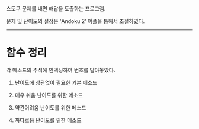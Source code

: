 스도쿠 문제를 내면 해답을 도출하는 프로그램.

문제 및 난이도의 설정은 'Andoku 2' 어플을 통해서 조절하였다.

---
# 함수 정리
각 메소드의 주석에 인덱싱하여 번호를 달아놓았다.

1. 난이도에 상관없이 필요한 기본 메소드

2. 매우 쉬움 난이도를 위한 메소드

3. 약간어려움 난이도를 위한 메소드

4. 까다로움 난이도를 위한 메소드
